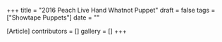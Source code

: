 +++
title = "2016 Peach Live Hand Whatnot Puppet"
draft = false
tags = ["Showtape Puppets"]
date = ""

[Article]
contributors = []
gallery = []
+++